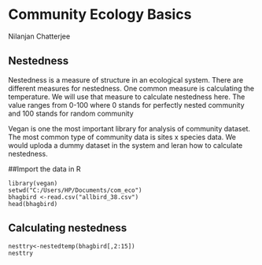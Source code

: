 # Community Ecology Basics
Nilanjan Chatterjee

## Nestedness
Nestedness is a measure of structure in an ecological system. 
There are different measures for nestedness. One common measure is calculating the temperature. 
We will use that measure to calculate nestedness here. The value ranges from 0-100 where 0 stands for perfectly nested community and 100 stands for random community

Vegan is one the most important library for analysis of community dataset. The most common type of community data is sites x species data. We would uploda a dummy dataset in the system and leran how to calculate nestedness.

##Import the data in R 
```{r }
library(vegan)
setwd("C:/Users/HP/Documents/com_eco")
bhagbird <-read.csv("allbird_38.csv")
head(bhagbird)

```

## Calculating nestedness
```{r}
nesttry<-nestedtemp(bhagbird[,2:15])
nesttry
```

